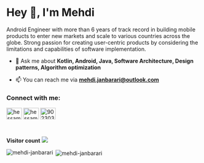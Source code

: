 <h1 align="left">Hey 👋, I'm Mehdi</h1>
<p align="left">Android Engineer with more than 6 years of track record in building mobile products to enter new markets and scale to various countries across the globe.
Strong passion for creating user-centric products by considering the limitations and capabilities of software implementation.</p>
  

- 💬 Ask me about **Kotlin, Android, Java, Software Architecture, Design patterns, Algorithm optimization**

- 📫 You can reach me via **mehdi.janbarari@outlook.com**

<h3 align="left">Connect with me:</h3>
<p align="left">
<a href="https://twitter.com/mehdijanbarari" target="blank"><img align="center" src="https://cdn.jsdelivr.net/npm/simple-icons@3.0.1/icons/twitter.svg" alt="hessamcodes" height="30" width="40" /></a>
<a href="https://linkedin.com/in/mehdijanbarari" target="blank"><img align="center" src="https://cdn.jsdelivr.net/npm/simple-icons@3.0.1/icons/linkedin.svg" alt="hessam-emami" height="30" width="40" /></a>
<a href="https://stackoverflow.com/users/8607069" target="blank"><img align="center" src="https://cdn.jsdelivr.net/npm/simple-icons@3.0.1/icons/stackoverflow.svg" alt="9023032" height="30" width="40" /></a>
</p>

<br/>
<p><strong>Visitor count</strong>
<img src="https://profile-counter.glitch.me/janbarari/count.svg" />
</p>
   

<p><img align="left" src="https://github-readme-stats.vercel.app/api/top-langs?username=janbarari&show_icons=true&locale=en&layout=compact" alt="mehdi-janbarari" /></p>

<p>&nbsp;<img align="center" src="https://github-readme-stats.vercel.app/api?username=janbarari&show_icons=true&locale=en" alt="mehdi-janbarari" /></p>
